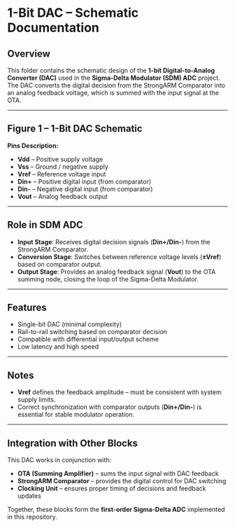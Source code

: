 # 1-Bit DAC – Schematic Documentation

## Overview
This folder contains the schematic design of the **1-bit Digital-to-Analog Converter (DAC)** used in the **Sigma-Delta Modulator (SDM) ADC** project.  
The DAC converts the digital decision from the StrongARM Comparator into an analog feedback voltage, which is summed with the input signal at the OTA.

---

## Figure 1 – 1-Bit DAC Schematic
**Pins Description:**
- **Vdd** – Positive supply voltage  
- **Vss** – Ground / negative supply  
- **Vref** – Reference voltage input  
- **Din+** – Positive digital input (from comparator)  
- **Din-** – Negative digital input (from comparator)  
- **Vout** – Analog feedback output  

---

## Role in SDM ADC
- **Input Stage**: Receives digital decision signals (**Din+/Din-**) from the StrongARM Comparator.  
- **Conversion Stage**: Switches between reference voltage levels (**±Vref**) based on comparator output.  
- **Output Stage**: Provides an analog feedback signal (**Vout**) to the OTA summing node, closing the loop of the Sigma-Delta Modulator.  

---

## Features
- Single-bit DAC (minimal complexity)  
- Rail-to-rail switching based on comparator decision  
- Compatible with differential input/output scheme  
- Low latency and high speed  

---

## Notes
- **Vref** defines the feedback amplitude – must be consistent with system supply limits.  
- Correct synchronization with comparator outputs (**Din+/Din-**) is essential for stable modulator operation.  

---

## Integration with Other Blocks
This DAC works in conjunction with:
- **OTA (Summing Amplifier)** – sums the input signal with DAC feedback  
- **StrongARM Comparator** – provides the digital control for DAC switching  
- **Clocking Unit** – ensures proper timing of decisions and feedback updates  

Together, these blocks form the **first-order Sigma-Delta ADC** implemented in this repository.  
